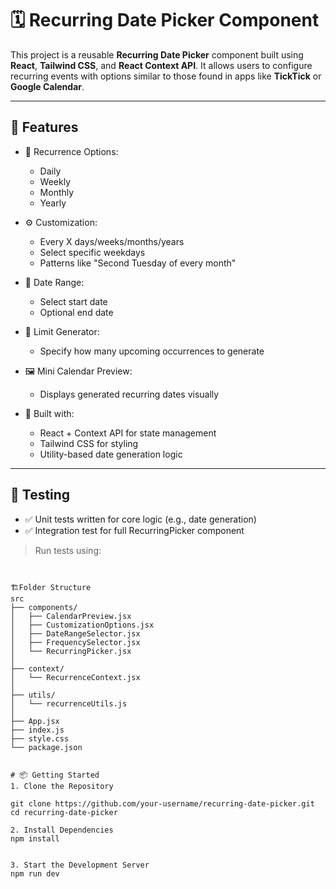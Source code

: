 # 🗓️ Recurring Date Picker Component

This project is a reusable **Recurring Date Picker** component built using **React**, **Tailwind CSS**, and **React Context API**. It allows users to configure recurring events with options similar to those found in apps like **TickTick** or **Google Calendar**.

---

## 🚀 Features

- 📆 Recurrence Options:
  - Daily
  - Weekly
  - Monthly
  - Yearly

- ⚙️ Customization:
  - Every X days/weeks/months/years
  - Select specific weekdays
  - Patterns like "Second Tuesday of every month"

- 📅 Date Range:
  - Select start date
  - Optional end date

- 🔢 Limit Generator:
  - Specify how many upcoming occurrences to generate

- 🖼️ Mini Calendar Preview:
  - Displays generated recurring dates visually

- 🧠 Built with:
  - React + Context API for state management
  - Tailwind CSS for styling
  - Utility-based date generation logic

---

## 🧪 Testing

- ✅ Unit tests written for core logic (e.g., date generation)
- ✅ Integration test for full RecurringPicker component

> Run tests using:
 ``` npm test


🏗️Folder Structure
src
├── components/
│   ├── CalendarPreview.jsx
│   ├── CustomizationOptions.jsx
│   ├── DateRangeSelector.jsx
│   ├── FrequencySelector.jsx
│   └── RecurringPicker.jsx
│
├── context/
│   └── RecurrenceContext.jsx
│
├── utils/
│   └── recurrenceUtils.js
│
├── App.jsx
├── index.js
├── style.css
└── package.json


# 📦 Getting Started
1. Clone the Repository

git clone https://github.com/your-username/recurring-date-picker.git
cd recurring-date-picker

2. Install Dependencies
npm install


3. Start the Development Server
npm run dev

